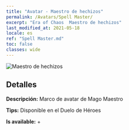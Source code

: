 ```yaml
---
title: "Avatar - Maestro de hechizos"
permalink: /Avatars/Spell Master/
excerpt: "Era of Chaos  Maestro de hechizos"
last_modified_at: 2021-05-18
locale: es
ref: "Spell Master.md"
toc: false
classes: wide
---
```

 ![Maestro de hechizos](/images/a/avatarFrame_10.png)

## Detalles

 **Descripción:** Marco de avatar de Mago Maestro 

 **Tips:** Disponible en el Duelo de Héroes 

 **Is available:**  + 

